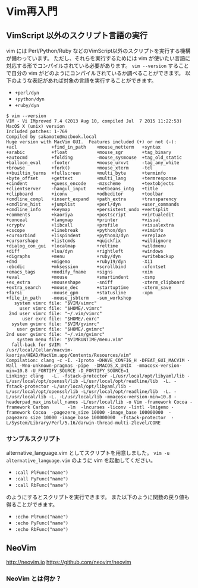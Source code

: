 # Vim再入門

## VimScript 以外のスクリプト言語の実行

vim には Perl/Python/Ruby などのVimScript以外のスクリプトを実行する機構が備わっています。
ただし、それらを実行するためには vim が使いたい言語に対応する形でコンパイルされている必要があります。
`vim --version` することで自分の vim がどのようにコンパイルされているか調べることができます。
以下のような表記があれば対象の言語を実行することができます。

* `+perl/dyn`
* `+python/dyn`
* `+ruby/dyn`

```
$ vim --version
VIM - Vi IMproved 7.4 (2013 Aug 10, compiled Jul  7 2015 11:22:53)
MacOS X (unix) version
Included patches: 1-769
Compiled by sakamoto@macbook.local
Huge version with MacVim GUI.  Features included (+) or not (-):
+acl             +find_in_path    +mouse_netterm   +syntax
+arabic          +float           +mouse_sgr       +tag_binary
+autocmd         +folding         -mouse_sysmouse  +tag_old_static
+balloon_eval    -footer          +mouse_urxvt     -tag_any_white
+browse          +fork()          +mouse_xterm     -tcl
++builtin_terms  +fullscreen      +multi_byte      +terminfo
+byte_offset     +gettext         +multi_lang      +termresponse
+cindent         +guess_encode    -mzscheme        +textobjects
+clientserver    -hangul_input    +netbeans_intg   +title
+clipboard       +iconv           +odbeditor       +toolbar
+cmdline_compl   +insert_expand   +path_extra      +transparency
+cmdline_hist    +jumplist        +perl/dyn        +user_commands
+cmdline_info    +keymap          +persistent_undo +vertsplit
+comments        +kaoriya         +postscript      +virtualedit
+conceal         +langmap         +printer         +visual
+cryptv          +libcall         +profile         +visualextra
+cscope          +linebreak       +python/dyn      +viminfo
+cursorbind      +lispindent      +python3/dyn     +vreplace
+cursorshape     +listcmds        +quickfix        +wildignore
+dialog_con_gui  +localmap        +reltime         +wildmenu
+diff            +lua/dyn         +rightleft       +windows
+digraphs        +menu            +ruby/dyn        +writebackup
+dnd             +migemo          +ruby19/dyn      -X11
-ebcdic          +mksession       +scrollbind      -xfontset
+emacs_tags      +modify_fname    +signs           +xim
+eval            +mouse           +smartindent     -xsmp
+ex_extra        +mouseshape      -sniff           -xterm_clipboard
+extra_search    +mouse_dec       +startuptime     -xterm_save
+farsi           -mouse_gpm       +statusline      -xpm
+file_in_path    -mouse_jsbterm   -sun_workshop
   system vimrc file: "$VIM/vimrc"
     user vimrc file: "$HOME/.vimrc"
 2nd user vimrc file: "~/.vim/vimrc"
      user exrc file: "$HOME/.exrc"
  system gvimrc file: "$VIM/gvimrc"
    user gvimrc file: "$HOME/.gvimrc"
2nd user gvimrc file: "~/.vim/gvimrc"
    system menu file: "$VIMRUNTIME/menu.vim"
  fall-back for $VIM: "
/usr/local/Cellar/macvim-kaoriya/HEAD/MacVim.app/Contents/Resources/vim"
Compilation: clang -c -I. -Iproto -DHAVE_CONFIG_H -DFEAT_GUI_MACVIM -Wall -Wno-unknown-pragmas -pipe  -DMACOS_X_UNIX  -mmacosx-version-min=10.8 -U_FORTIFY_SOURCE -D_FORTIFY_SOURCE=1
Linking: clang   -L. -fstack-protector -L/usr/local/opt/libyaml/lib -L/usr/local/opt/openssl/lib -L/usr/local/opt/readline/lib  -L. -fstack-protector -L/usr/local/opt/libyaml/lib -L/usr/local/opt/openssl/lib -L/usr/local/opt/readline/lib  -L. -L/usr/local/lib -L. -L/usr/local/lib -mmacosx-version-min=10.8 -headerpad_max_install_names -L/usr/local/lib -o Vim -framework Cocoa -framework Carbon       -lm  -lncurses -liconv -lintl -lmigemo -framework Cocoa  -pagezero_size 10000 -image_base 100000000  -pagezero_size 10000 -image_base 100000000  -fstack-protector  -L/System/Library/Perl/5.16/darwin-thread-multi-2level/CORE
```

### サンプルスクリプト

alternative_language.vim としてスクリプトを用意しました。
`vim -u alternative_language.vim` のように vim を起動してください。

* `:call PlFunc("name")`
* `:call PyFunc("name")`
* `:call RbFunc("name")`

のようにするとスクリプトを実行できます。
また以下のように関数の戻り値も得ることができます。

* `:echo PlFunc("name")`
* `:echo PyFunc("name")`
* `:echo RbFunc("name")`


## NeoVim

http://neovim.io
https://github.com/neovim/neovim


### NeoVim とは何か？



